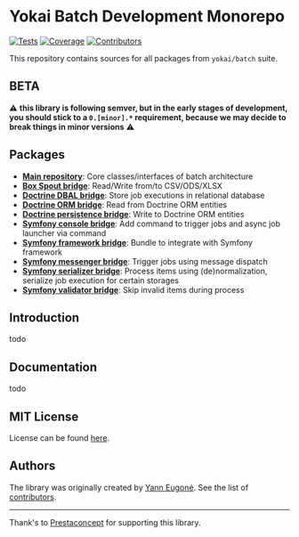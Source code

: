 # Yokai Batch Development Monorepo

[![Tests](https://img.shields.io/github/workflow/status/yokai-php/batch-src/Tests?style=flat-square&label=tests)](https://github.com/yokai-php/batch-src/actions)
[![Coverage](https://img.shields.io/codecov/c/github/yokai-php/batch-src?style=flat-square)](https://codecov.io/gh/yokai-php/batch-src)
[![Contributors](https://img.shields.io/github/contributors/yokai-php/batch-src?style=flat-square)](https://github.com/yokai-php/batch-src/graphs/contributors)

This repository contains sources for all packages from `yokai/batch` suite.

## BETA

:warning: **this library is following semver, but in the early stages of development, you should stick to a `0.[minor].*` requirement, because we may decide to  break things in minor versions** :warning:


## Packages

- [**Main repository**](https://github.com/yokai-php/batch): Core classes/interfaces of batch architecture
- [**Box Spout bridge**](https://github.com/yokai-php/batch-box-spout): Read/Write from/to CSV/ODS/XLSX
- [**Doctrine DBAL bridge**](https://github.com/yokai-php/batch-doctrine-dbal): Store job executions in relational database
- [**Doctrine ORM bridge**](https://github.com/yokai-php/batch-doctrine-orm): Read from Doctrine ORM entities
- [**Doctrine persistence bridge**](https://github.com/yokai-php/batch-doctrine-persistence): Write to Doctrine ORM entities
- [**Symfony console bridge**](https://github.com/yokai-php/batch-symfony-console): Add command to trigger jobs and async job launcher via command
- [**Symfony framework bridge**](https://github.com/yokai-php/batch-symfony-framework): Bundle to integrate with Symfony framework
- [**Symfony messenger bridge**](https://github.com/yokai-php/batch-symfony-messenger): Trigger jobs using message dispatch
- [**Symfony serializer bridge**](https://github.com/yokai-php/batch-symfony-serializer): Process items using (de)normalization, serialize job execution for certain storages
- [**Symfony validator bridge**](https://github.com/yokai-php/batch-symfony-validator): Skip invalid items during process

## Introduction

todo


## Documentation

todo


## MIT License

License can be found [here](LICENSE).


## Authors

The library was originally created by [Yann Eugoné](https://github.com/yann-eugone).
See the list of [contributors](https://github.com/yokai-php/batch-src/contributors).


---

Thank's to [Prestaconcept](https://github.com/prestaconcept) for supporting this library.
